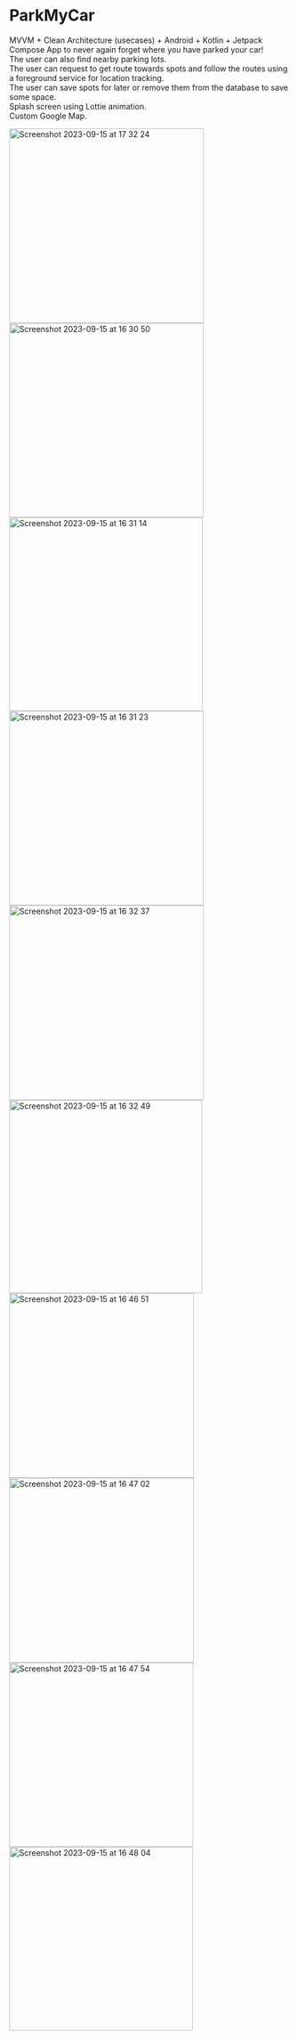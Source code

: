 # ParkMyCar
MVVM + Clean Architecture (usecases) + Android + Kotlin + Jetpack Compose App to never again forget where you have parked your car! <br>
The user can also find nearby parking lots. <br>
The user can request to get route towards spots and follow the routes using a foreground service for location tracking. <br>
The user can save spots for later or remove them from the database to save some space. <br>
Splash screen using Lottie animation. <br>
Custom Google Map. <br>

<img width="350" alt="Screenshot 2023-09-15 at 17 32 24" src="https://github.com/ilincavultur/ParkMyCar/assets/41162207/9bd99bc2-ac21-44e6-a456-bb56871cce4f">

<img width="349" alt="Screenshot 2023-09-15 at 16 30 50" src="https://github.com/ilincavultur/ParkMyCar/assets/41162207/7168a465-85ef-41a0-a611-c4819a3d8fbb">
<img width="348" alt="Screenshot 2023-09-15 at 16 31 14" src="https://github.com/ilincavultur/ParkMyCar/assets/41162207/a7378293-1b89-4867-b76c-251f28142e92">
<img width="349" alt="Screenshot 2023-09-15 at 16 31 23" src="https://github.com/ilincavultur/ParkMyCar/assets/41162207/356bd33f-da8f-4b68-8584-547a5e5191cb">
<img width="350" alt="Screenshot 2023-09-15 at 16 32 37" src="https://github.com/ilincavultur/ParkMyCar/assets/41162207/c478e1f3-4d41-4ede-b38a-ddb08e864a40">
<img width="347" alt="Screenshot 2023-09-15 at 16 32 49" src="https://github.com/ilincavultur/ParkMyCar/assets/41162207/61fd5b8d-2136-41b8-9bac-6bcfe4727cea">
<img width="332" alt="Screenshot 2023-09-15 at 16 46 51" src="https://github.com/ilincavultur/ParkMyCar/assets/41162207/6a7926a1-26cb-48ae-b2e9-50ab3667b272">
<img width="332" alt="Screenshot 2023-09-15 at 16 47 02" src="https://github.com/ilincavultur/ParkMyCar/assets/41162207/2ae740ae-86db-4165-8056-e4854c465b08">
<img width="331" alt="Screenshot 2023-09-15 at 16 47 54" src="https://github.com/ilincavultur/ParkMyCar/assets/41162207/758ee1fe-b123-4a4e-b387-4ed18eb4f903">
<img width="330" alt="Screenshot 2023-09-15 at 16 48 04" src="https://github.com/ilincavultur/ParkMyCar/assets/41162207/e28826e4-a289-4917-b095-9111dd1b50ce">
